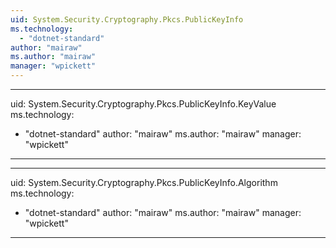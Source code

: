 ```yaml
---
uid: System.Security.Cryptography.Pkcs.PublicKeyInfo
ms.technology: 
  - "dotnet-standard"
author: "mairaw"
ms.author: "mairaw"
manager: "wpickett"
---
```


---
uid: System.Security.Cryptography.Pkcs.PublicKeyInfo.KeyValue
ms.technology: 
  - "dotnet-standard"
author: "mairaw"
ms.author: "mairaw"
manager: "wpickett"
---

---
uid: System.Security.Cryptography.Pkcs.PublicKeyInfo.Algorithm
ms.technology: 
  - "dotnet-standard"
author: "mairaw"
ms.author: "mairaw"
manager: "wpickett"
---
